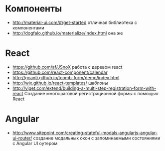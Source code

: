 Компоненты
========

+ http://material-ui.com/#/get-started отличная библиотека с компонентами
+ http://dogfalo.github.io/materialize/index.html она же

React
========
+ https://github.com/af/JSnoX работа с деревом react
+ https://github.com/react-component/calendar
+ http://gcanti.github.io/tcomb-form/demo/index.html
+ http://wix.github.io/react-templates/ шаблоны
+ http://viget.com/extend/building-a-multi-step-registration-form-with-react Создание многошаговой регистрационной формы с помощью React

Angular
========
+ http://www.sitepoint.com/creating-stateful-modals-angularjs-angular-ui-router/ cоздание модальных окон с запоминаемыми состояниями с Angular UI оутером